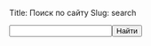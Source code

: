 Title: Поиск по сайту
Slug: search

<div class="ya-site-form ya-site-form_inited_no" onclick="return {'bg': '#cccccc', 'target': '_self', 'language': 'ru', 'suggest': true, 'tld': 'ru', 'site_suggest': true, 'action': 'http://devel.ownport.net/pages/search.html', 'webopt': false, 'fontsize': 12, 'arrow': true, 'fg': '#000000', 'searchid': '2056663', 'logo': 'rb', 'websearch': false, 'type': 2}"><form action="http://yandex.ru/sitesearch" method="get" target="_self"><input type="hidden" name="searchid" value="2056663" /><input type="hidden" name="l10n" value="ru" /><input type="hidden" name="reqenc" value="utf-8" /><input type="text" name="text" value="" /><input type="submit" value="Найти" /></form></div><style type="text/css">.ya-page_js_yes .ya-site-form_inited_no { display: none; }</style><script type="text/javascript">(function(w,d,c){var s=d.createElement('script'),h=d.getElementsByTagName('script')[0],e=d.documentElement;(' '+e.className+' ').indexOf(' ya-page_js_yes ')===-1&&(e.className+=' ya-page_js_yes');s.type='text/javascript';s.async=true;s.charset='utf-8';s.src=(d.location.protocol==='https:'?'https:':'http:')+'//site.yandex.net/v2.0/js/all.js';h.parentNode.insertBefore(s,h);(w[c]||(w[c]=[])).push(function(){Ya.Site.Form.init()})})(window,document,'yandex_site_callbacks');</script>

<div id="ya-site-results" onclick="return {'tld': 'ru', 'language': 'ru', 'encoding': 'utf-8', 'htmlcss': '1.x', 'updatehash': true}"></div><script type="text/javascript">(function(w,d,c){var s=d.createElement('script'),h=d.getElementsByTagName('script')[0];s.type='text/javascript';s.async=true;s.charset='utf-8';s.src='http://site.yandex.net/v2.0/js/all.js';h.parentNode.insertBefore(s,h);(w[c]||(w[c]=[])).push(function(){Ya.Site.Results.init()})})(window,document,'yandex_site_callbacks');</script>



